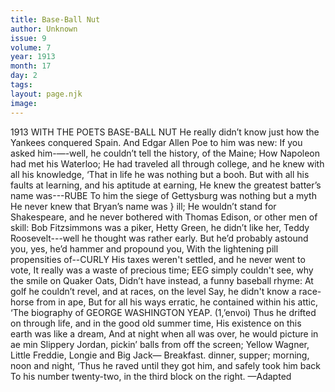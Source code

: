 ```yaml
---
title: Base-Ball Nut
author: Unknown
issue: 9
volume: 7
year: 1913
month: 17
day: 2
tags:
layout: page.njk
image:
---
```

1913 WITH THE POETS BASE-BALL NUT    He really didn’t know just how the Yankees conquered Spain. And Edgar Allen Poe to him was new: If you asked him-—-well, he couldn’t tell the history, of the Maine; How Napoleon had met his Waterloo; He had traveled all through college, and he knew with all his knowledge, ‘That in life he was nothing but a booh. But with all his faults at learning, and his aptitude at earning, He knew the greatest batter’s name was---RUBE To him the siege of Gettysburg was nothing but a myth He never knew that Bryan’s name was } ill; He wouldn’t stand for Shakespeare, and he never bothered with Thomas Edison, or other men of skill: Bob Fitzsimmons was a piker, Hetty Green, he didn’t like her, Teddy Roosevelt---well he thought was rather early. But he’d probably astound you, yes, he’d hammer and propound you, With the lightening pill propensities of--CURLY His taxes weren't settled, and he never went to vote, It really was a waste of precious time; EEG simply couldn't see, why the smile on Quaker Oats, Didn’t have instead, a funny baseball rhyme: At golf he couldn’t revel, and at races, on the level Say, he didn't know a race-horse from in ape, But for all his ways erratic, he contained within his attic, ‘The biography of GEORGE WASHINGTON YEAP. (1,’envoi) Thus he drifted on through life, and in the good old summer time, His existence on this earth was like a dream, And at night when all was over, he would picture in ae min Slippery Jordan, pickin’ balls from off the screen; Yellow Wagner, Little Freddie, Longie and Big Jack— Breakfast. dinner, supper; morning, noon and night, ‘Thus he raved until they got him, and safely took him back To his number twenty-two, in the third block on the right. —Adapted 




